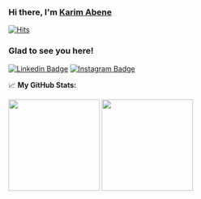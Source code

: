 ### Hi there, I'm <a href="https://www.linkedin.com/in/karim-abene-49909b130/" target="_blank">Karim Abene</a>

[![Hits](https://hits.seeyoufarm.com/api/count/incr/badge.svg?url=https://github.com/kabene&count_bg=%233374E1&title_bg=%23555555&icon=&icon_color=%23A2A1A1&title=vistitor&edge_flat=false)](https://hits.seeyoufarm.com)                   

### Glad to see you here! &nbsp; 
[![Linkedin Badge](https://img.shields.io/badge/-LinkedIn-0e76a8?style=flat-square&logo=Linkedin&logoColor=white)](https://linkedin.com/in/karim-abene-49909b130/)
[![Instagram Badge](https://img.shields.io/badge/-Instagram-e4405f?style=flat-square&logo=Instagram&logoColor=white)](https://instagram.com/abenekarimabene/)

📈 **My GitHub Stats:**

<p>
  <img height="180em" src="https://github-readme-stats.vercel.app/api?username=kabene&theme=dracula&show_icons=true&hide_border=true&&count_private=true&include_all_commits=true" />
  <img height="180em" src="https://github-readme-stats.vercel.app/api/top-langs/?username=kabene&theme=dracula&exclude_repo=KNN-Image-Classification&show_icons=true&hide_border=true&layout=compact&langs_count=8"/>
</p>
